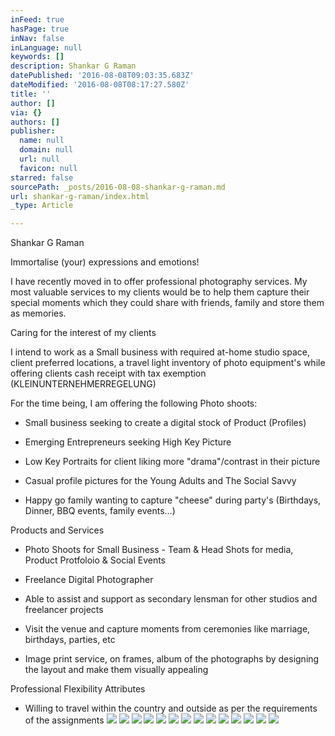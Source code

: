 ```yaml
---
inFeed: true
hasPage: true
inNav: false
inLanguage: null
keywords: []
description: Shankar G Raman
datePublished: '2016-08-08T09:03:35.683Z'
dateModified: '2016-08-08T08:17:27.580Z'
title: ''
author: []
via: {}
authors: []
publisher:
  name: null
  domain: null
  url: null
  favicon: null
starred: false
sourcePath: _posts/2016-08-08-shankar-g-raman.md
url: shankar-g-raman/index.html
_type: Article

---
```

Shankar G Raman

Immortalise (your) expressions and emotions!

I have recently moved in to offer professional photography services. My most valuable services to my clients would be to help them capture their special moments which they could share with friends, family and store them as memories.

Caring for the interest of my clients

I intend to work as a Small business with required at-home studio space, client preferred locations, a travel light inventory of photo equipment's while offering clients cash receipt with tax exemption (KLEINUNTERNEHMERREGELUNG)

For the time being, I am offering the following Photo shoots:

- Small business seeking to create a digital stock of Product (Profiles)

- Emerging Entrepreneurs seeking High Key Picture

- Low Key Portraits for client liking more "drama"/contrast in their picture

- Casual profile pictures for the Young Adults and The Social Savvy

- Happy go family wanting to capture "cheese" during party's (Birthdays, Dinner, BBQ events, family events...)

Products and Services

- Photo Shoots for Small Business - Team & Head Shots for media, Product Protfoloio & Social Events 

- Freelance Digital Photographer

- Able to assist and support as secondary lensman for other studios and freelancer projects

- Visit the venue and capture moments from ceremonies like marriage, birthdays, parties, etc

- Image print service, on frames, album of the photographs by designing the layout and make them visually appealing

Professional Flexibility Attributes 

- Willing to travel within the country and outside as per the requirements of the assignments
![](https://the-grid-user-content.s3-us-west-2.amazonaws.com/7a3b2131-bb2f-4061-9439-be3b937afeb7.jpg)
![](https://the-grid-user-content.s3-us-west-2.amazonaws.com/cd3b4cf5-00da-4c13-a6e4-505473ff5509.jpg)
![](https://the-grid-user-content.s3-us-west-2.amazonaws.com/f2836b42-9539-4b3a-a28c-3cceebed300d.jpg)
![](https://the-grid-user-content.s3-us-west-2.amazonaws.com/fd5f621b-af1b-4819-9777-be659cf08f88.jpg)
![](https://the-grid-user-content.s3-us-west-2.amazonaws.com/f639a56d-7b27-4551-b1b5-c832e312f42d.jpg)
![](https://the-grid-user-content.s3-us-west-2.amazonaws.com/2393c868-77ac-42c8-bae9-b5edbb93cdf7.jpg)
![](https://the-grid-user-content.s3-us-west-2.amazonaws.com/6619544d-c9ea-4257-8a65-97b600f5921f.jpg)
![](https://the-grid-user-content.s3-us-west-2.amazonaws.com/4ad71b0d-f5ea-4e59-a830-53d8a9d366dd.jpg)
![](https://the-grid-user-content.s3-us-west-2.amazonaws.com/9c26b3c0-b5c6-476e-9477-e905dae1218e.jpg)
![](https://the-grid-user-content.s3-us-west-2.amazonaws.com/8874acb6-98ab-4388-af92-bb144b6b229d.jpg)
![](https://the-grid-user-content.s3-us-west-2.amazonaws.com/1db80139-c87e-4623-9962-28fcfe2147bd.jpg)
![](https://the-grid-user-content.s3-us-west-2.amazonaws.com/9afaa593-6feb-46ef-9eb3-dabc246c9dce.jpg)
![](https://the-grid-user-content.s3-us-west-2.amazonaws.com/6cddef4e-cfbb-4107-808a-1fda9ad9c293.jpg)
![](https://the-grid-user-content.s3-us-west-2.amazonaws.com/c01d4ef3-a31b-44ae-954d-ddc59ff1ec56.jpg)